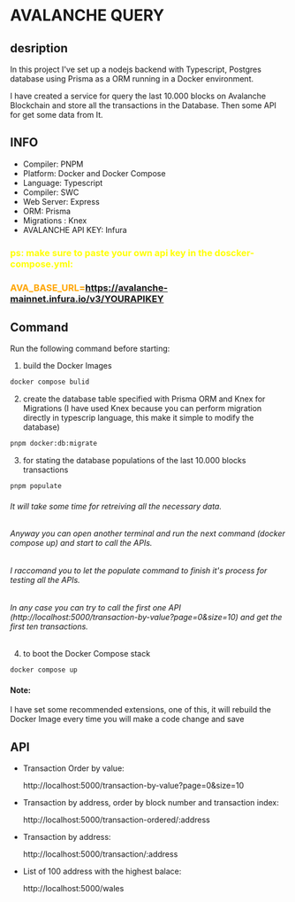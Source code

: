 # AVALANCHE QUERY

## desription
In this project I've set up a nodejs backend with Typescript, Postgres database using Prisma as a ORM running in a Docker environment.

I have created a service for query the last 10.000 blocks on Avalanche Blockchain and store all the transactions in the Database.
Then some API for get some data from It.

## INFO

- Compiler: PNPM
- Platform: Docker and Docker Compose
- Language: Typescript
- Compiler: SWC
- Web Server: Express
- ORM: Prisma 
- Migrations : Knex
- AVALANCHE API KEY: Infura 

### <span style="color:yellow;">ps: make sure to paste your own api key in the doscker-compose.yml:</span>
### <span style="color:orange;">AVA_BASE_URL=https://avalanche-mainnet.infura.io/v3/YOURAPIKEY</span>

## Command

Run the following command before starting:

1. build the Docker Images
```cmd
docker compose bulid
```
2. create the database table specified with Prisma ORM and Knex for Migrations (I have used Knex because you can perform migration directly in typescrip language, this make it simple to modify the database)
```cmd
pnpm docker:db:migrate
```
3. for stating the database populations of the last 10.000 blocks transactions
```cmd
pnpm populate
```
###### It will take some time for retreiving all the necessary data.

###### Anyway you can open another terminal and run the next command (docker compose up) and start to call the APIs.
###### I raccomand you to let the populate command to finish it's process for testing all the APIs.
###### In any case you can try to call the first one API (http://localhost:5000/transaction-by-value?page=0&size=10) and get the first ten transactions.

4. to boot the Docker Compose stack
```cmd
docker compose up
```

#### Note:
I have set some recommended extensions, one of this, it will rebuild the Docker Image every time you will make a code change and save


## API

* Transaction Order by value:

    http://localhost:5000/transaction-by-value?page=0&size=10

* Transaction by address, order by block number and transaction index:

    http://localhost:5000/transaction-ordered/:address

* Transaction by address:

    http://localhost:5000/transaction/:address

* List of 100 address with the highest balace:

    http://localhost:5000/wales
